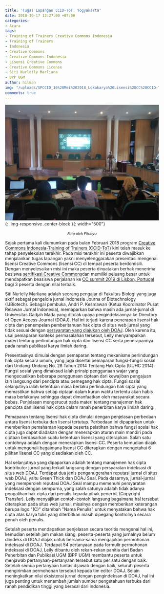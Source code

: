 ```yaml
---
title: 'Tugas Lapangan CCID-ToT: Yogyakarta'
date: 2018-10-17 13:27:00 +07:00
categories:
- Acara
tags:
- Training of Trainers Creative Commons Indonesia
- Training of Trainers
- Indonesia
- Creative Commons
- Creative Commons Indonesia
- Lisensi Creative Commons
- Creative Commons License
- Siti Nurleily Marliana
- BPP UGM
author: hilman
img: "/uploads/SPCCID_16%20Mei%202018_Lokakarya%20Lisensi%20CC%20CCID-ToT%20di%20Universitas%20Gadjah%20Mada.jpeg"
comments: true
---
```


![SPCCID_16 Mei 2018_Lokakarya Lisensi CC CCID-ToT di Universitas Gadjah Mada.jpeg](/uploads/SPCCID_16%20Mei%202018_Lokakarya%20Lisensi%20CC%20CCID-ToT%20di%20Universitas%20Gadjah%20Mada.jpeg){: .img-responsive .center-block }{: width="500"}<center><small><i>Foto oleh Fitriayu</i></small></center>

Sejak pertama kali diumumkan pada bulan Februari 2018 program [Creative Commons Indonesia-Training of Trainers (CCID-ToT)](http://creativecommons.or.id/sertifikasi-perwakilan-ccid-training-of-trainers-creative-commons-indonesia/tentang-training-of-trainers-creative-commons-indonesia/) kini telah masuk ke tahap penyeleksian terakhir. Pada misi terakhir ini peserta diwajibkan menjalankan tugas lapangan yakni menyelenggarakan presentasi mengenai lisensi Creative Commons (lisensi CC) di tempat peserta berdomisili. Dengan menyelesaikan misi ini maka peserta dinyatakan berhak menerima besiswa [sertifikasi Creative Commons](http://creativecommons.or.id/2018/02/cc-certificates-saatnya-menjadi-ahli-lisensi-cc-bersertifikat/)dan memiliki peluang besar untuk mendapatkan beasiswa perjalanan ke [CC summit 2019 di Lisbon, Portugal](https://summit.creativecommons.org/) bagi 3 peserta dengan nilai terbaik.

Siti Nurleily Marliana adalah seorang pengajar di Fakultas Biologi yang juga aktif sebagai pengelola jurnal Indonesia Journa of Biotechnology (IJBiotech). Sebagai pembuka,   Andri P. Kesmawan (Ketua Koordinator Pusat Relawan Jurnal Indonesia), memaparkan bahwa masih ada jurnal-jurnal di Universitas Gadjah Mada yang ditolak upaya pengindeksannya ke Directory of Open Access Journal (DOAJ). Hal ini terjadi karena penerapan lisensi hak cipta dan penempelan pemberitahuan hak cipta di situs web jurnal yang tidak sesuai dengan [persyaratan yang diajukan oleh DOAJ](https://doaj.org/application/new). Oleh karena itu, usai pemaparan konteks permasalahan tersebut, Leily menyampaikan materi tentang perlindungan hak cipta dan lisensi CC serta penerapannya pada ranah publikasi karya ilmiah daring.

Presentasinya dimulai dengan pemaparan tentang mekanisme perlindungan hak cipta secara umum, yang juga disertai pemaparan fungsi-fungsi sosial dari Undang-Undang No. 28 Tahun 2014 Tentang Hak Cipta (UUHC 2014). Fungsi sosial yang dimaksud ialah prinsip penggunaan wajar yang mengecualikan beberapa penggunaan ciptaan dari kewajiban pengajuan izin langsung dari pencipta atau pemegang hak cipta. Fungsi sosial selanjutnya ialah ketentuan masa berlaku perlindungan hak cipta yang memastikan bahwa setiap ciptaan dalam kurun waktu tertentu akan habis masa berlakunya sehingga dapat dimanfaatkan oleh masyarakat secara bebas. Penjelasan mengerucut pada materi tentang manajemen hak pencipta dan lisensi hak cipta dalam ranah penerbitan karya ilmiah daring. 

Pemaparan tentang lisensi hak cipta dimulai dengan penjelasan perbedaan antara lisensi terbuka dan lisensi tertutup. Perbedaan ini dipaparkan untuk memberikan pemahaman kepada peserta pelatihan bahwa fungsi sosial hak cipta juga dapat diadakan dengan menerapkan aturan main mandiri pada ciptaan berdasarkan suatu ketentuan lisensi yang diterapkan. Salah satu contohnya adalah dengan menerapkan lisensi CC. Peserta kemudian diajak untuk mengenali bagaimana lisensi CC diterapkan dengan mengetahui 6 pilihan lisensi CC yang disediakan oleh CC.

Hal selanjutnya yang dipaparkan adalah tentang manajemen hak cipta kontributor jurnal yang terkait langsung dengan persyaratan indeksasi di situs web DOAJ. Terdapat dua jenis penganugerahan reputasi jurnal di situs web DOAJ, yaitu Green Thick dan DOAJ Seal. Pada dasarnya, jurnal-jurnal yang memperoleh reputasi DOAJ Seal mampu memenuhi persyaratan indeksasi dengan sempurna, yang salah satunya adalah tidak adanya pengalihan hak cipta dari penulis kepada pihak penerbit (Copyright Transfer). Leily menyajikan contoh-contoh langsung bagaimana hal tersebut diterapkan pada situs web jurnal, misalnya dengan memberikan keterangan berupa logo "(C)" ditambah "Nama Penulis" untuk menyatakan bahwa hak cipta atas karya tulis yang diterbitkan masih dipegang kontrolnya secara penuh oleh penulis. 

Setelah peserta mendapatkan penjelasan secara teoritis mengenai hal ini, kemudian setelah jam makan siang, peserta-peserta yang jurnalnya belum diindeks di DOAJ diajak untuk bersama-sama mengajukan permohonan indeksasi di DOAJ. Terdapat 54 pertanyaan pada formulir permohonan indeksasi di DOAJ, Leily dibantu oleh rekan-rekan panitia dari Badan Penerbitan dan Publikasi UGM (BPP UGM) membantu peserta untuk menjawab pertanyaan-pertanyaan tersebut satu per satu dengan baik. Setelah semua pertanyaan tuntas dijawab dengan baik, seluruh peserta mengirimkan permohonan tersebut kepada tim editor DOAJ. Selain meningkatkan nilai eksistensi jurnal dengan pengindeksan di DOAJ, hal ini juga penting untuk menambah jumlah sumber pengetahuan terbuka dari ranah pendidikan tinggi yang berasal dari Indonesia. 